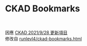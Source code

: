 # CKAD Bookmarks

<br>

因應 [CKAD 2021/9/28 更新項目](https://training.linuxfoundation.org/ckad-program-change-2021/)\
修改自 [runlevl4/ckad-bookmarks.html](https://gist.github.com/runlevl4/c90f8a68f0526e634a67f13e71fdbe0f)